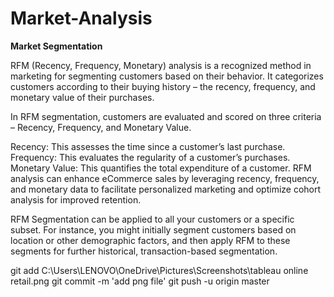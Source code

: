 # Market-Analysis
**Market Segmentation**

RFM (Recency, Frequency, Monetary) analysis is a recognized method in marketing for segmenting customers based on their behavior. It categorizes customers according to their buying history – the recency, frequency, and monetary value of their purchases.

In RFM segmentation, customers are evaluated and scored on three criteria – Recency, Frequency, and Monetary Value.

Recency: This assesses the time since a customer’s last purchase.
Frequency: This evaluates the regularity of a customer’s purchases.
Monetary Value: This quantifies the total expenditure of a customer.
RFM analysis can enhance eCommerce sales by leveraging recency, frequency, and monetary data to facilitate personalized marketing and optimize cohort analysis for improved retention.

RFM Segmentation can be applied to all your customers or a specific subset. For instance, you might initially segment customers based on location or other demographic factors, and then apply RFM to these segments for further historical, transaction-based segmentation.

git add C:\Users\LENOVO\OneDrive\Pictures\Screenshots\tableau online retail.png
git commit -m 'add png file'
git push -u origin master
